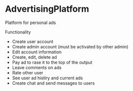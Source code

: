 # AdvertisingPlatform

Platform for personal ads

Functionality
 - Create user account
 - Create admin account (must be activated by other admin)
 - Edit account information
 - Create, edit, delete ad
 - Pay ad to rase it to the top of the output
 - Leave comments on ads
 - Rate other user
 - See user ad histiry and current ads
 - Create chat and send messages to users
